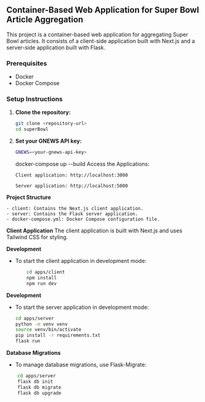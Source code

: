 ## Container-Based Web Application for Super Bowl Article Aggregation

This project is a container-based web application for aggregating Super Bowl articles. It consists of a client-side application built with Next.js and a server-side application built with Flask.

### Prerequisites

- Docker
- Docker Compose

### Setup Instructions

1.  **Clone the repository:**

    ```sh
    git clone <repository-url>
    cd superBowl
    ```

2.  **Set your GNEWS API key:**

    ```sh
    GNEWS=<your-gnews-api-key>
    ```

    docker-compose up --build
    Access the Applications:

    `Client application: http://localhost:3000`

    `Server application: http://localhost:5000`

**Project Structure**

    - client: Contains the Next.js client application.
    - server: Contains the Flask server application.
    - docker-compose.yml: Docker Compose configuration file.

**Client Application**
The client application is built with Next.js and uses Tailwind CSS for styling.

**Development**

- To start the client application in development mode:

  ```bash
      cd apps/client
      npm install
      npm run dev
  ```

**Development**

- To start the server application in development mode:
  ```bash
  cd apps/server
  python -m venv venv
  source venv/bin/activate
  pip install -r requirements.txt
  flask run
  ```

**Database Migrations**

- To manage database migrations, use Flask-Migrate:

```bash
    cd apps/server
    flask db init
    flask db migrate
    flask db upgrade
```

